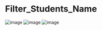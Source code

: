 # Filter_Students_Name

![image](https://github.com/A-Wahab-Aamir/Filter_Students_Name/assets/83786802/14083875-4584-44b7-aae0-7ce489c56507)
![image](https://github.com/A-Wahab-Aamir/Filter_Students_Name/assets/83786802/c44fa291-6dcc-4350-8726-a15e8db80a9c)
![image](https://github.com/A-Wahab-Aamir/Filter_Students_Name/assets/83786802/543a89ab-dbfd-46cb-a195-522c51b138ed)
